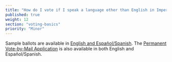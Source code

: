 ```yaml
---
title: "How do I vote if I speak a language other than English in Imperial County?"
published: true
weight: 12
section: "voting-basics"
priority: "Minor"
---
```


Sample ballots are available in [English and Español/Spanish](http://www.co.imperial.ca.us/regvoters/index.asp?fileinc=electioninfo). The [Permanent Vote-by-Mail Application](http://www.co.imperial.ca.us/regvoters/otherpdfs/PERMANENTVOTEBYMAILAPPLICATION.pdf) is also available in both English and Español/Spanish.
